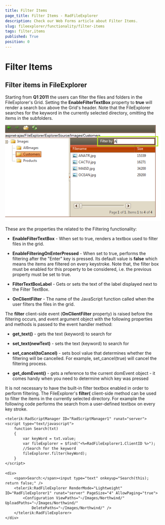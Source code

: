 ```yaml
---
title: Filter Items
page_title: Filter Items - RadFileExplorer
description: Check our Web Forms article about Filter Items.
slug: fileexplorer/functionality/filter-items
tags: filter,items
published: True
position: 0
---
```


# Filter Items

## Filter items in FileExplorer

Starting from **Q1 2011** the users can filter the files and folders in the FileExplorer's Grid. Setting the **EnableFilterTextBox** property to **true** will render a search box above the Grid's header. Note that the FileExplorer searches for the keyword in the currently selected directory, omitting the items in the subfolders.

![radfileeplorer-filter](images/radfileeplorer-filter.png)

These are the properties the related to the Filtering functionality:

* **EnableFilterTextBox** - When set to true, renders a textbox used to filter files in the grid.

* **EnableFilteringOnEnterPressed** - When set to true, performs the filtering after the "Enter" key is pressed. Its default value is **false** which means the items are filtered on every keystroke. Note that, the filter box must be enabled for this property to be considered, i.e. the previous property must be set to true.

* **FilterTextBoxLabel** - Gets or sets the text of the label displayed next to the Filter TextBox.

* **OnClientFilter** - The name of the JavaScript function called when the user filters the files in the grid.

The **filter** client-side event (**OnClientFilter** property) is raised before the filtering occurs, and event argument object with the following properties and methods is passed to the event handler method:

* **get_text()** - gets the text (keyword) to search for

* **set_text(newText)** - sets the text (keyword) to search for

* **set_cancel(toCancel)** - sets bool value that determines whether the filtering will be cancelled. For example, set_cancel(true) will cancel the filtering process.

* **get_domEvent()** - gets a reference to the current domEvent object - it comes handy when you need to determine which key was pressed

It is not necessary to have the built-in filter textbox enabled in order to perform filtering. The FileExplorer's **filter(** client-side method can be used to filter the items in the currently selected directory. For example the following code performs the search from a user-defined textbox on every key stroke.

````ASP.NET
<telerik:RadScriptManager ID="RadScriptManager1" runat="server">
<script type="text/javascript">
	function Search(txt)
	{
		var keyWord = txt.value;
		var fileExplorer = $find("<%=RadFileExplorer1.ClientID %>");
		//Search for the keyword
		fileExplorer.filter(keyWord);
	}
</script>

<div>
	<span>Search:</span><input type="text" onkeyup="Search(this); return false;" />
	<telerik:RadFileExplorer RenderMode="Lightweight" ID="RadFileExplorer1" runat="server" PageSize="4" AllowPaging="true">
		<Configuration ViewPaths="~/Images/Northwind/" UploadPaths="~/Images/Northwind/"
			DeletePaths="~/Images/Northwind/" />
	</telerik:RadFileExplorer>
</div>
````



